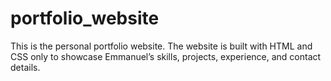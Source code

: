 # portfolio_website
This is the personal portfolio website. The website is built with HTML and CSS only to showcase Emmanuel’s skills, projects, experience, and contact details.
